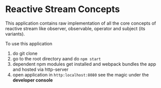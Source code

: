# Reactive Stream Concepts

This application contains raw implementation of all the core concepts of reactive stream like observer, observable, operator and subject (its variants).

To use this application 
1. do git clone
2. go to the root directory aand do ```npm start```
3. dependent npm modules get installed and webpack bundles the app and hosted via http-server
4. open application in ```http:localhost:8080``` see the magic under the **developer console**